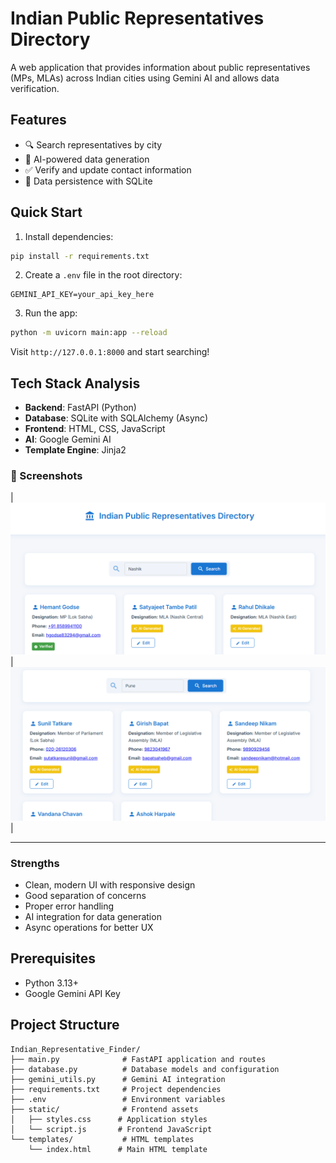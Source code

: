 # Indian Public Representatives Directory

A web application that provides information about public representatives (MPs, MLAs) across Indian cities using Gemini AI and allows data verification.

## Features

- 🔍 Search representatives by city
- 🤖 AI-powered data generation
- ✅ Verify and update contact information
- 💾 Data persistence with SQLite

## Quick Start

1. Install dependencies:
```bash
pip install -r requirements.txt
```

2. Create a `.env` file in the root directory:
```
GEMINI_API_KEY=your_api_key_here
```

3. Run the app:
```bash
python -m uvicorn main:app --reload
```

Visit `http://127.0.0.1:8000` and start searching!

## Tech Stack Analysis

- **Backend**: FastAPI (Python)
- **Database**: SQLite with SQLAlchemy (Async)
- **Frontend**: HTML, CSS, JavaScript
- **AI**: Google Gemini AI
- **Template Engine**: Jinja2

### 📸 Screenshots

| ![](screenshots/Img01.png) | ![](screenshots/Img02.png) |

---

### Strengths
- Clean, modern UI with responsive design
- Good separation of concerns
- Proper error handling
- AI integration for data generation
- Async operations for better UX

## Prerequisites

- Python 3.13+
- Google Gemini API Key

## Project Structure

```
Indian_Representative_Finder/
├── main.py              # FastAPI application and routes
├── database.py          # Database models and configuration
├── gemini_utils.py      # Gemini AI integration
├── requirements.txt     # Project dependencies
├── .env                 # Environment variables
├── static/              # Frontend assets
│   ├── styles.css      # Application styles
│   └── script.js       # Frontend JavaScript
└── templates/           # HTML templates
    └── index.html      # Main HTML template
